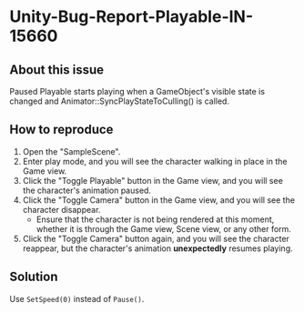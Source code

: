 # Unity-Bug-Report-Playable-IN-15660

## About this issue

Paused Playable starts playing when a GameObject's visible state is changed and Animator::SyncPlayStateToCulling() is called.

## How to reproduce

1. Open the "SampleScene".
2. Enter play mode, and you will see the character walking in place in the Game view.
3. Click the "Toggle Playable" button in the Game view, and you will see the character's animation paused.
4. Click the "Toggle Camera" button in the Game view, and you will see the character disappear.
    - Ensure that the character is not being rendered at this moment, whether it is through the Game view, Scene view, or any other form.
5. Click the "Toggle Camera" button again, and you will see the character reappear, but the character's animation **unexpectedly** resumes playing.

## Solution

Use `SetSpeed(0)` instead of `Pause()`.
